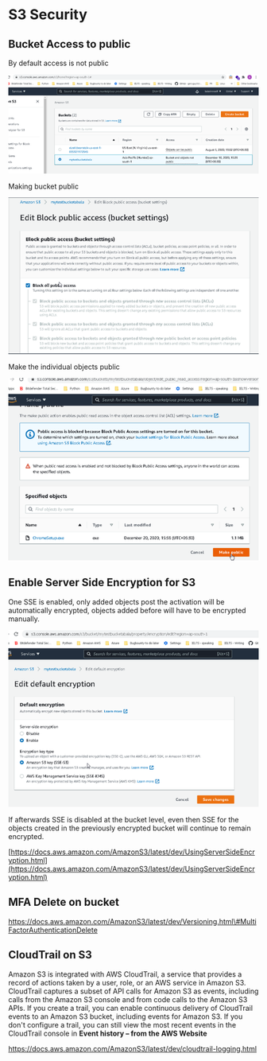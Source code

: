 # S3 Security

## Bucket Access  to public

By default access is not public

![](.gitbook/assets/image%20%28111%29.png)

Making bucket public

![](.gitbook/assets/image%20%28113%29.png)

 Make the individual objects public

![](.gitbook/assets/image%20%28114%29.png)

## Enable Server Side Encryption for S3

One SSE is enabled, only added objects  post the activation will be automatically encrypted, objects added before will have to be encrypted manually.

![](.gitbook/assets/image%20%28115%29.png)

If afterwards SSE is disabled at the bucket level, even then SSE for the objects created in the previously encrypted bucket will continue to remain encrypted.

[https://docs.aws.amazon.com/AmazonS3/latest/dev/UsingServerSideEncryption.html](https://docs.aws.amazon.com/AmazonS3/latest/dev/UsingServerSideEncryption.html)

## MFA Delete  on bucket

https://docs.aws.amazon.com/AmazonS3/latest/dev/Versioning.html\#MultiFactorAuthenticationDelete

## CloudTrail on S3

Amazon S3 is integrated with AWS CloudTrail, a service that provides a record of actions taken by a user, role, or an AWS service in Amazon S3. CloudTrail captures a subset of API calls for Amazon S3 as events, including calls from the Amazon S3 console and from code calls to the Amazon S3 APIs. If you create a trail, you can enable continuous delivery of CloudTrail events to an Amazon S3 bucket, including events for Amazon S3. If you don't configure a trail, you can still view the most recent events in the CloudTrail console in **Event history – from the AWS Website**

https://docs.aws.amazon.com/AmazonS3/latest/dev/cloudtrail-logging.html

